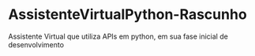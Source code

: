 # AssistenteVirtualPython-Rascunho
Assistente Virtual que utiliza APIs em python, em sua fase inicial de desenvolvimento
